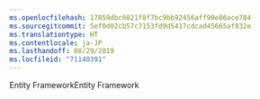 ```yaml
---
ms.openlocfilehash: 17859dbc6021f8f7bc9bb92456aff90e86ace784
ms.sourcegitcommit: 5ef0d02cb57c7153fd9d5417cdcad45665af832e
ms.translationtype: HT
ms.contentlocale: ja-JP
ms.lasthandoff: 08/29/2019
ms.locfileid: "71140391"
---
```

<span data-ttu-id="9200d-101">Entity Framework</span><span class="sxs-lookup"><span data-stu-id="9200d-101">Entity Framework</span></span>